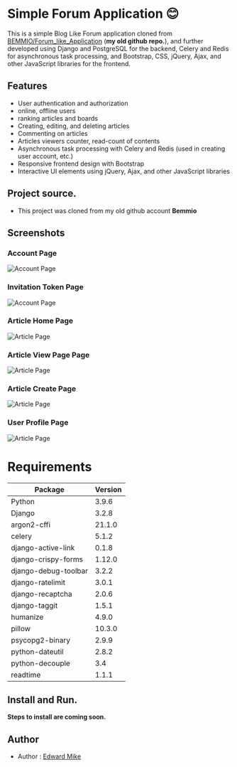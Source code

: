 # Simple Forum Application 😊

This is a simple Blog Like Forum application cloned from [BEMMIO/Forum_like_Application](https://github.com/BEMMIO/Forum_like_Application) (**my old github repo.**), and further developed using Django and PostgreSQL for the backend, Celery and Redis for asynchronous task processing, and Bootstrap, CSS, jQuery, Ajax, and other JavaScript libraries for the frontend.

## Features

- User authentication and authorization
- online, offline users
- ranking articles and boards
- Creating, editing, and deleting articles
- Commenting on articles
- Articles viewers counter, read-count of contents
- Asynchronous task processing with Celery and Redis (used in creating user account, etc.)
- Responsive frontend design with Bootstrap
- Interactive UI elements using jQuery, Ajax, and other JavaScript libraries

## Project source.
- This project was cloned from my old github account **Bemmio**

## Screenshots

### Account Page
![Account Page](/screenshots/account_page.png)

### Invitation Token Page
![Account Page](/screenshots/form_token_page.png)

### Article Home Page
![Article Page](/screenshots/article_list_page.png)

### Article View Page Page
![Article Page](/screenshots/article_view_page.png)

### Article Create Page
![Article Page](/screenshots/board_article_create_page.png)

### User Profile Page
![Article Page](/screenshots/user_profile_page.png)

# Requirements

| Package              | Version  |
|----------------------|----------|
| Python               | 3.9.6    |
| Django               | 3.2.8    |
| argon2-cffi          | 21.1.0   |
| celery               | 5.1.2    |
| django-active-link   | 0.1.8    |
| django-crispy-forms  | 1.12.0   |
| django-debug-toolbar | 3.2.2    |
| django-ratelimit     | 3.0.1    |
| django-recaptcha     | 2.0.6    |
| django-taggit        | 1.5.1    |
| humanize             | 4.9.0    |
| pillow               | 10.3.0   |
| psycopg2-binary      | 2.9.9    |
| python-dateutil      | 2.8.2    |
| python-decouple      | 3.4      |
| readtime             | 1.1.1    |


## Install and Run.
**Steps to install are coming soon.**

## Author

- Author : [Edward Mike](https://www.linkedin.com/in/edward-mike/)
